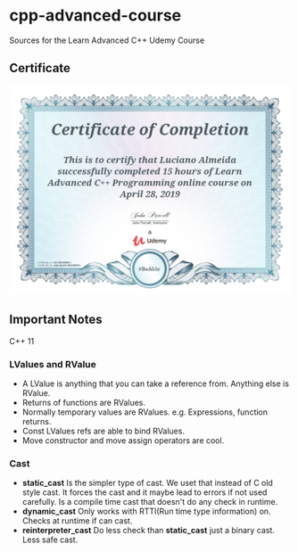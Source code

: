 # cpp-advanced-course
Sources for the Learn Advanced C++ Udemy Course

## Certificate

<p align="center">
  <img src="https://github.com/LucianoPAlmeida/cpp-advanced-course/blob/master/UC-HGV3N3FJ.jpg" title="Certificate">
</p>

## Important Notes

C++ 11

### LValues and RValue
* A LValue is anything that you can take a reference from. Anything else is RValue.
* Returns of functions are RValues.
* Normally temporary values are RValues. e.g. Expressions, function returns.
* Const LValues refs are able to bind RValues.
* Move constructor and move assign operators are cool.

### Cast 
* **static_cast** Is the simpler type of cast. We uset that instead of C old style cast. It forces the cast and it maybe lead to errors if not used carefully. Is a compile time cast that doesn't do any check in runtime.
* **dynamic_cast** Only works with RTTI(Run time type information) on. Checks at runtime if can cast. 
* **reinterpreter_cast** Do less check than **static_cast** just a binary cast. Less safe cast. 